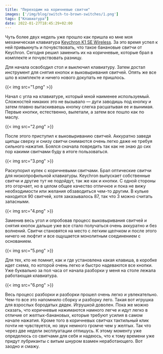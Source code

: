 ```yaml
---
title: "Переходим на коричневые свитчи"
images: ['/img/blog/switch-to-brown-switches/1.png']
tags: ["Клавиатура"]
date: 2022-01-27T18:45:29+02:00
---
```


Чуть более двух недель уже прошло как пришла ко мне моя механическая
клавиатура [Keychron K1 SE Wireless](https://www.keychron.com/products/keychron-k1-se-wireless-mechanical-keyboard). За
это время успел к ней привыкнуть и почувствовать, что такое банановые свитчи от Keychron. Сегодня решил заменить их на
коричневые, которые брал в комплекте и почувствовать разницу.

<!--more-->

Для начала освободил стол и выключил клавиатуру. Затем достал инструмент для снятия кнопок и выковыривания свитчей.
Опять же все шло в комплекте и ничего нового докупать не пришлось.

{{< img src="1.png" >}}

Начал с угла на клавиатуре, который мной наименее используемый. Сложностей никаких это не вызывало — дуги заводишь под
кнопку и затем плавно вытаскиваешь кнопку слегка расшатывая ее и вынимая. Первые кнопки, естественно, вылетали, а затем
все пошло как по маслу.

{{< img src="2.png" >}}

После этого приступил к выковыриванию свитчей. Аккуратно заведя щипцы сверху и снизу свитчи снимаются очень легко даже
не требуя сильного нажатия. Боялся сначала повредить так как не знаю до сих пор какими свитчами буду в итоге
пользоваться.

{{< img src="3.png" >}}

Раскупорил кулек с коричневыми свитчами. Брал оптические свитчи для низкопрофильной клавиатуры. Keychron выпускает
собственные свитчи и другие тут не подойдут, так же как и кнопки. С одной стороны это огорчает, но в целом общее
качество отличное и пока не вижу необходимости или желания обзаводиться чем-то другим. В кульке находится 90 свитчей,
хотя заказывалось 87, так что 3 можно считать запасными.

{{< img src="4.png" >}}

Заменив весь угол и опробовав процесс выковыривания свитчей и снятия кнопок дальше уже все стало получаться очень
аккуратно и без волнений. Свитчи становятся на место с легким щелчком и после этого ничего не люфтит и все ощущается
монолитным соединением с основанием.

{{< img src="5.png" >}}

Для тех, кто не помнит, как и где установлена какая клавиша, в коробке идет схема, по которой очень легко и быстро
надеваются все кнопки. Уже буквально за пол часа от начала разборки у меня на столе лежала работающая клавиатура.

{{< img src="6.png" >}}

Весь процесс разборки и разборки прошел очень легко и увлекательно. Чем-то все это напомнило сборку и разборку лего.
Такая вот игрушка для взрослых бородатых дядек. Игрушкой доволен. Пока же можно сказать, что коричневые нажимаются
намного легче и идут легко в отличие от желтых-банановых, которые требуют усилия в самом начале нажатия. Кроме того в
коричневых свитчах тактильный клик почти не чувствуется, но звук немного громче чем у желтых. Так что через две недели
эксплуатации отпишусь. К этому моменту уже определюсь со свитчами для себя и надеюсь, что к тому времени уже придут
лубриканты с витым шнуром взамен неработающего. Вот заодно и смажу.
